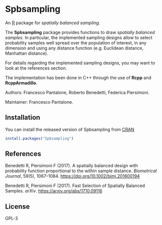 # Spbsampling

An [R](https://www.r-project.org) package for *spatially balanced
sampling*.

The **Spbsampling** package provides functions to draw *spatially
balanced samples*. In particular, the implemented sampling designs allow
to select probability samples well spread over the population of
interest, in any dimension and using any distance function
(e.g. Euclidean distance, Manhattan distance).

For details regarding the implemented sampling designs, you may want to
look at the references section.

The implementation has been done in C++ through the use of **Rcpp** and
**RcppArmadillo**.

Authors: Francesco Pantalone, Roberto Benedetti, Federica Piersimoni.

Maintainer: Francesco Pantalone.

## Installation

You can install the released version of Spbsampling from
[CRAN](https://CRAN.R-project.org)

``` r
install.packages("Spbsampling")
```

## References

Benedetti R, Piersimoni F (2017). A spatially balanced design with
probability function proportional to the within sample distance.
*Biometrical Journal*, 59(5), 1067–1084.
<https://doi.org/10.1002/bimj.201600194>

Benedetti R, Piersimoni F (2017). Fast Selection of Spatially Balanced
Samples. *arXiv*. <https://arxiv.org/abs/1710.09116>

## License

GPL-3
